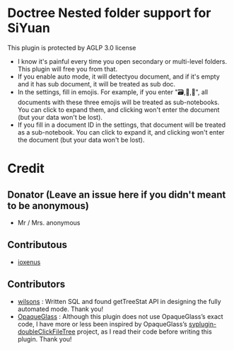 # Doctree Nested folder support for SiYuan

This plugin is protected by AGLP 3.0 license

- I know it's painful every time you open secondary or multi-level folders. This plugin will free you from that.
- If you enable auto mode, it will detectyou document, and if it's empty and it has sub document, it will be treated as sub doc.
- In the settings, fill in emojis. For example, if you enter "🗃️,📂,📁", all documents with these three emojis will be treated as sub-notebooks. You can click to expand them, and clicking won't enter the document (but your data won't be lost).
- If you fill in a document ID in the settings, that document will be treated as a sub-notebook. You can click to expand it, and clicking won't enter the document (but your data won't be lost).

# Credit
## Donator (Leave an issue here if you didn't meant to be anonymous)
- Mr / Mrs. anonymous

## Contributous
- [ioxenus](https://github.com/ioxenus)


## Contributors
- [wilsons](https://ld246.com/member/wilsons) : Written SQL and found getTreeStat API in designing the fully automated mode. Thank you!
- [OpaqueGlass](https://github.com/OpaqueGlass) : Although this plugin does not use OpaqueGlass’s exact code, I have more or less been inspired by OpaqueGlass’s [syplugin-doubleClickFileTree](https://github.com/OpaqueGlass/syplugin-doubleClickFileTree) project, as I read their code before writing this plugin. Thank you!
